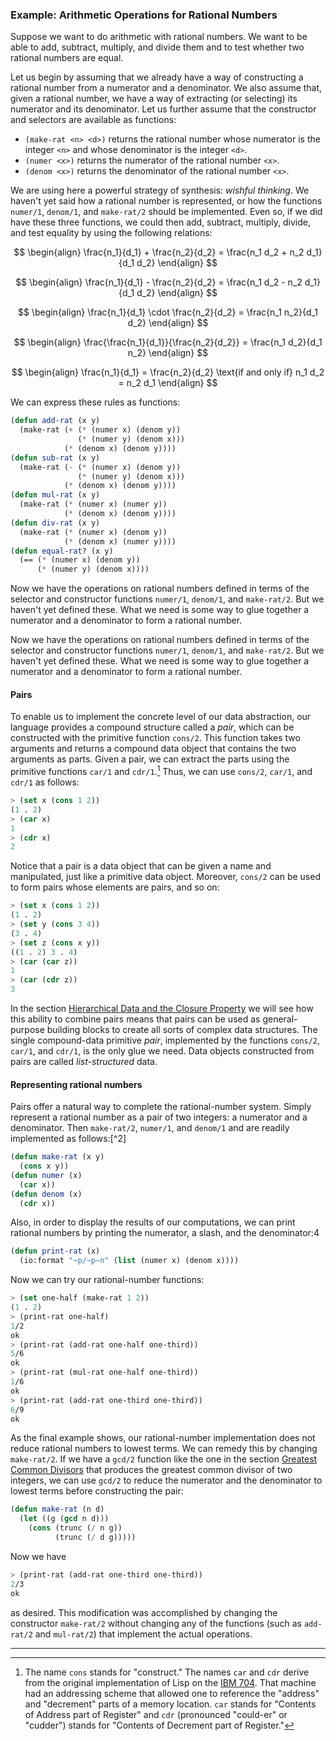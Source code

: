 ### Example: Arithmetic Operations for Rational Numbers

Suppose we want to do arithmetic with rational numbers. We want to be able to add, subtract, multiply, and divide them and to test whether two rational numbers are equal.

Let us begin by assuming that we already have a way of constructing a rational number from a numerator and a denominator. We also assume that, given a rational number, we have a way of extracting (or selecting) its numerator and its denominator. Let us further assume that the constructor and selectors are available as functions:

* ``(make-rat <n> <d>)`` returns the rational number whose numerator is the integer ``<n>`` and whose denominator is the integer ``<d>``.
* ``(numer <x>)`` returns the numerator of the rational number ``<x>``.
* ``(denom <x>)`` returns the denominator of the rational number ``<x>``.

We are using here a powerful strategy of synthesis: *wishful thinking*. We haven't yet said how a rational number is represented, or how the functions ``numer/1``, ``denom/1``, and ``make-rat/2`` should be implemented. Even so, if we did have these three functions, we could then add, subtract, multiply, divide, and test equality by using the following relations:

$$
\begin{align}
\frac{n_1}{d_1} + \frac{n_2}{d_2} =
\frac{n_1 d_2 + n_2 d_1}{d_1 d_2}
\end{align}
$$

$$
\begin{align}
\frac{n_1}{d_1} - \frac{n_2}{d_2} =
\frac{n_1 d_2 - n_2 d_1}{d_1 d_2}
\end{align}
$$

$$
\begin{align}
\frac{n_1}{d_1} \cdot \frac{n_2}{d_2} =
\frac{n_1 n_2}{d_1 d_2}
\end{align}
$$

$$
\begin{align}
\frac{\frac{n_1}{d_1}}{\frac{n_2}{d_2}} =
\frac{n_1 d_2}{d_1 n_2}
\end{align}
$$

$$
\begin{align}
\frac{n_1}{d_1} = \frac{n_2}{d_2} \text{if and only if}
n_1 d_2 = n_2 d_1
\end{align}
$$

We can express these rules as functions:

```lisp
(defun add-rat (x y)
  (make-rat (+ (* (numer x) (denom y))
               (* (numer y) (denom x)))
            (* (denom x) (denom y))))
(defun sub-rat (x y)
  (make-rat (- (* (numer x) (denom y))
               (* (numer y) (denom x)))
            (* (denom x) (denom y))))
(defun mul-rat (x y)
  (make-rat (* (numer x) (numer y))
            (* (denom x) (denom y))))
(defun div-rat (x y)
  (make-rat (* (numer x) (denom y))
            (* (denom x) (numer y))))
(defun equal-rat? (x y)
  (== (* (numer x) (denom y))
      (* (numer y) (denom x))))
```

Now we have the operations on rational numbers defined in terms of the selector and constructor functions ``numer/1``, ``denom/1``, and ``make-rat/2``. But we haven't yet defined these. What we need is some way to glue together a numerator and a denominator to form a rational number.

Now we have the operations on rational numbers defined in terms of the selector and constructor functions ``numer/1``, ``denom/1``, and ``make-rat/2``. But we haven't yet defined these. What we need is some way to glue together a numerator and a denominator to form a rational number.

#### Pairs

To enable us to implement the concrete level of our data abstraction, our language provides a compound structure called a *pair*, which can be constructed with the primitive function ``cons/2``. This function takes two arguments and returns a compound data object that contains the two arguments as parts. Given a pair, we can extract the parts using the primitive functions ``car/1`` and ``cdr/1``.[^1] Thus, we can use ``cons/2``, ``car/1``, and ``cdr/1`` as follows:

```lisp
> (set x (cons 1 2))
(1 . 2)
> (car x)
1
> (cdr x)
2
```

Notice that a pair is a data object that can be given a name and manipulated, just like a primitive data object. Moreover, ``cons/2`` can be used to form pairs whose elements are pairs, and so on:

```lisp
> (set x (cons 1 2))
(1 . 2)
> (set y (cons 3 4))
(3 . 4)
> (set z (cons x y))
((1 . 2) 3 . 4)
> (car (car z))
1
> (car (cdr z))
3
```

In the section [Hierarchical Data and the Closure Property]() we will see how this ability to combine pairs means that pairs can be used as general-purpose building blocks to create all sorts of complex data structures. The single compound-data primitive *pair*, implemented by the functions ``cons/2``, ``car/1``, and ``cdr/1``, is the only glue we need. Data objects constructed from pairs are called *list-structured* data.

#### Representing rational numbers

Pairs offer a natural way to complete the rational-number system. Simply represent a rational number as a pair of two integers: a numerator and a denominator. Then ``make-rat/2``, ``numer/1``, and ``denom/1`` and are readily implemented as follows:[^2]

```lisp
(defun make-rat (x y)
  (cons x y))
(defun numer (x)
  (car x))
(defun denom (x)
  (cdr x))
```

Also, in order to display the results of our computations, we can print rational numbers by printing the numerator, a slash, and the denominator:4

```lisp
(defun print-rat (x)
  (io:format "~p/~p~n" (list (numer x) (denom x))))
```

Now we can try our rational-number functions:

```lisp
> (set one-half (make-rat 1 2))
(1 . 2)
> (print-rat one-half)
1/2
ok
> (print-rat (add-rat one-half one-third))
5/6
ok
> (print-rat (mul-rat one-half one-third))
1/6
ok
> (print-rat (add-rat one-third one-third))
6/9
ok
```

As the final example shows, our rational-number implementation does not reduce rational numbers to lowest terms. We can remedy this by changing ``make-rat/2``. If we have a ``gcd/2`` function like the one in the section [Greatest Common Divisors]() that produces the greatest common divisor of two integers, we can use ``gcd/2`` to reduce the numerator and the denominator to lowest terms before constructing the pair:

```lisp
(defun make-rat (n d)
  (let ((g (gcd n d)))
    (cons (trunc (/ n g))
          (trunc (/ d g)))))
```

Now we have

```lisp
> (print-rat (add-rat one-third one-third))
2/3
ok
```

as desired. This modification was accomplished by changing the constructor ``make-rat/2`` without changing any of the functions (such as ``add-rat/2`` and ``mul-rat/2``) that implement the actual operations.

----

[^1]: The name ``cons`` stands for "construct." The names ``car`` and ``cdr`` derive from the original implementation of Lisp on the [IBM 704](http://en.wikipedia.org/wiki/IBM_704). That machine had an addressing scheme that allowed one to reference the "address" and "decrement" parts of a memory location. ``car`` stands for "Contents of Address part of Register" and ``cdr`` (pronounced "could-er" or "cudder") stands for "Contents of Decrement part of Register."

